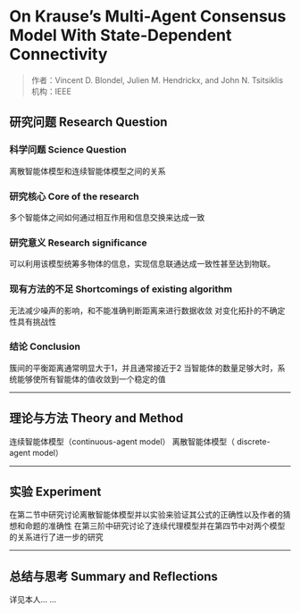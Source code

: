 # On Krause’s Multi-Agent Consensus Model With State-Dependent Connectivity

> 作者：Vincent D. Blondel, Julien M. Hendrickx, and John N. Tsitsiklis
> 机构：IEEE

## 研究问题 Research Question

### 科学问题 Science Question

离散智能体模型和连续智能体模型之间的关系

### 研究核心 Core of the research

多个智能体之间如何通过相互作用和信息交换来达成一致

### 研究意义 Research significance

可以利用该模型统筹多物体的信息，实现信息联通达成一致性甚至达到物联。

### 现有方法的不足 Shortcomings of existing algorithm

无法减少噪声的影响，和不能准确判断距离来进行数据收敛
对变化拓扑的不确定性具有挑战性

### 结论 Conclusion

簇间的平衡距离通常明显大于1，并且通常接近于2
当智能体的数量足够大时，系统能够使所有智能体的值收敛到一个稳定的值

---

## 理论与方法 Theory and Method

连续智能体模型（continuous-agent model） 离散智能体模型（ discrete-agent model）

---

## 实验 Experiment

在第二节中研究讨论离散智能体模型并以实验来验证其公式的正确性以及作者的猜想和命题的准确性
在第三阶中研究讨论了连续代理模型并在第四节中对两个模型的关系进行了进一步的研究

---

## 总结与思考 Summary and Reflections

详见本人... ...

